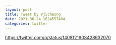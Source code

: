 ```yaml
--- 
layout: post 
title: Tweet by @j5cheung 
date: 2021-06-24 1624557404 
categories: twitter 
--- 
```

https://twitter.com/o/status/1408121908428632070